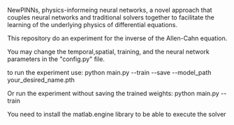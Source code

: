 NewPINNs, physics-informeing neural networks, a novel approach that couples neural networks and traditional solvers together to facilitate the learning of the underlying physics of differential equations.

This repository do an experiment for the inverse of the Allen-Cahn equation.

You may change the temporal,spatial, training, and the neural network parameters in the "config.py" file.

to run the experiment use:
python main.py --train --save --model_path your_desired_name.pth

Or run the experiment without saving the trained weights:
python main.py --train

You need to install the matlab.engine library to be able to execute the solver